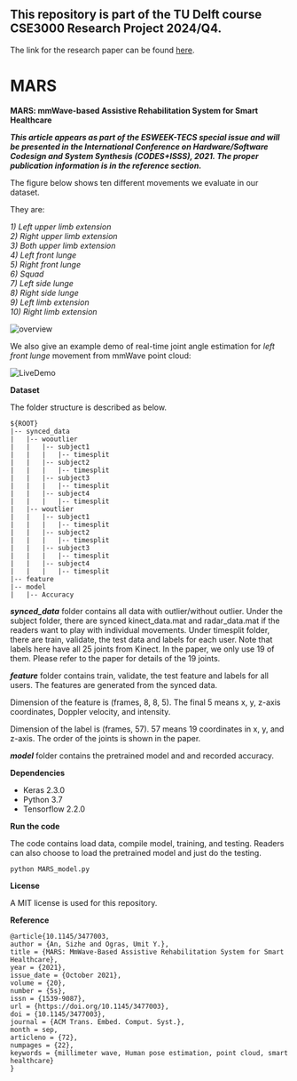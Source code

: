 ## This repository is part of the TU Delft course CSE3000 Research Project 2024/Q4.
The link for the research paper can be found [here](https://repository.tudelft.nl/islandora/object/uuid%3A745cde3c-b8e4-4f4e-8832-2a29745ba4ae?collection=education).
# MARS
**MARS: mmWave-based Assistive Rehabilitation System for Smart Healthcare**

_**This article appears as part of the ESWEEK-TECS special issue and will be presented in the International Conference on Hardware/Software Codesign and System Synthesis (CODES+ISSS), 2021. The proper publication information is in the reference section.**_

The figure below shows ten different movements we evaluate in our dataset.

They are:

_1) Left upper limb extension_  
_2) Right upper limb extension_  
_3) Both upper limb extension_  
_4) Left front lunge_  
_5) Right front lunge_  
_6) Squad_  
_7) Left side lunge_  
_8) Right side lunge_  
_9) Left limb extension_  
_10) Right limb extension_  

![overview](https://user-images.githubusercontent.com/82195094/114236867-dfb76d00-9947-11eb-90d5-130926828cbf.gif)

We also give an example demo of real-time joint angle estimation for _left front lunge_ movement from mmWave point cloud:

![LiveDemo](https://user-images.githubusercontent.com/82195094/115935697-5cbf0800-a459-11eb-9079-63a2c0b4dd34.gif)

**Dataset**

The folder structure is described as below.

```
${ROOT}
|-- synced_data
|   |-- wooutlier
|   |   |-- subject1
|   |   |   |-- timesplit
|   |   |-- subject2
|   |   |   |-- timesplit
|   |   |-- subject3
|   |   |   |-- timesplit
|   |   |-- subject4
|   |   |   |-- timesplit
|   |-- woutlier
|   |   |-- subject1
|   |   |   |-- timesplit
|   |   |-- subject2
|   |   |   |-- timesplit
|   |   |-- subject3
|   |   |   |-- timesplit
|   |   |-- subject4
|   |   |   |-- timesplit
|-- feature
|-- model
|   |-- Accuracy
```

**_synced_data_** folder contains all data with outlier/without outlier. Under the subject folder, there are synced kinect_data.mat and radar_data.mat if the readers want to play with individual movements. Under timesplit folder, there are train, validate, the test data and labels for each user. Note that labels here have all 25 joints from Kinect. In the paper, we only use 19 of them. Please refer to the paper for details of the 19 joints.

**_feature_** folder contains train, validate, the test feature and labels for all users. The features are generated from the synced data.

Dimension of the feature is (frames, 8, 8, 5). The final 5 means x, y, z-axis coordinates, Doppler velocity, and intensity.

Dimension of the label is (frames, 57). 57 means 19 coordinates in x, y, and z-axis. The order of the joints is shown in the paper.

**_model_** folder contains the pretrained model and and recorded accuracy.

**Dependencies**

- Keras 2.3.0
- Python 3.7
- Tensorflow 2.2.0


**Run the code**

The code contains load data, compile model, training, and testing. Readers can also choose to load the pretrained model and just do the testing.
```
python MARS_model.py
```
**License**

A MIT license is used for this repository. 

**Reference**
```
@article{10.1145/3477003,
author = {An, Sizhe and Ogras, Umit Y.},
title = {MARS: MmWave-Based Assistive Rehabilitation System for Smart Healthcare},
year = {2021},
issue_date = {October 2021},
volume = {20},
number = {5s},
issn = {1539-9087},
url = {https://doi.org/10.1145/3477003},
doi = {10.1145/3477003},
journal = {ACM Trans. Embed. Comput. Syst.},
month = sep,
articleno = {72},
numpages = {22},
keywords = {millimeter wave, Human pose estimation, point cloud, smart healthcare}
}


```
